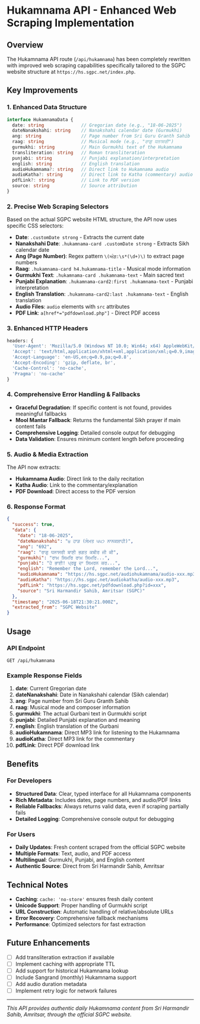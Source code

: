 # Hukamnama API - Enhanced Web Scraping Implementation

## Overview
The Hukamnama API route (`/api/hukamnama`) has been completely rewritten with improved web scraping capabilities specifically tailored to the SGPC website structure at `https://hs.sgpc.net/index.php`.

## Key Improvements

### 1. **Enhanced Data Structure**
```typescript
interface HukamnamaData {
  date: string              // Gregorian date (e.g., "18-06-2025")
  dateNanakshahi: string    // Nanakshahi calendar date (Gurmukhi)
  ang: string               // Page number from Sri Guru Granth Sahib
  raag: string              // Musical mode (e.g., "ਰਾਗੁ ਧਨਾਸਰੀ")
  gurmukhi: string          // Main Gurmukhi text of the Hukamnama
  transliteration: string   // Roman transliteration
  punjabi: string           // Punjabi explanation/interpretation
  english: string           // English translation
  audioHukamnama?: string   // Direct link to Hukamnama audio
  audioKatha?: string       // Direct link to Katha (commentary) audio
  pdfLink?: string          // Link to PDF version
  source: string            // Source attribution
}
```

### 2. **Precise Web Scraping Selectors**

Based on the actual SGPC website HTML structure, the API now uses specific CSS selectors:

- **Date**: `.customDate strong` - Extracts the current date
- **Nanakshahi Date**: `.hukamnama-card .customDate strong` - Extracts Sikh calendar date
- **Ang (Page Number)**: Regex pattern `\(ਅੰਗ:\s*(\d+)\)` to extract page numbers
- **Raag**: `.hukamnama-card h4.hukamnama-title` - Musical mode information
- **Gurmukhi Text**: `.hukamnama-card .hukamnama-text` - Main sacred text
- **Punjabi Explanation**: `.hukamnama-card2:first .hukamnama-text` - Punjabi interpretation
- **English Translation**: `.hukamnama-card2:last .hukamnama-text` - English translation
- **Audio Files**: `audio` elements with `src` attributes
- **PDF Link**: `a[href*="pdfdownload.php"]` - Direct PDF access

### 3. **Enhanced HTTP Headers**
```javascript
headers: {
  'User-Agent': 'Mozilla/5.0 (Windows NT 10.0; Win64; x64) AppleWebKit/537.36...',
  'Accept': 'text/html,application/xhtml+xml,application/xml;q=0.9,image/webp,*/*;q=0.8',
  'Accept-Language': 'en-US,en;q=0.9,pa;q=0.8',
  'Accept-Encoding': 'gzip, deflate, br',
  'Cache-Control': 'no-cache',
  'Pragma': 'no-cache'
}
```

### 4. **Comprehensive Error Handling & Fallbacks**

- **Graceful Degradation**: If specific content is not found, provides meaningful fallbacks
- **Mool Mantar Fallback**: Returns the fundamental Sikh prayer if main content fails
- **Comprehensive Logging**: Detailed console output for debugging
- **Data Validation**: Ensures minimum content length before proceeding

### 5. **Audio & Media Extraction**

The API now extracts:
- **Hukamnama Audio**: Direct link to the daily recitation
- **Katha Audio**: Link to the commentary/explanation
- **PDF Download**: Direct access to the PDF version

### 6. **Response Format**

```json
{
  "success": true,
  "data": {
    "date": "18-06-2025",
    "dateNanakshahi": "੪ ਹਾੜ (ਸੰਮਤ ੫੫੭ ਨਾਨਕਸ਼ਾਹੀ)",
    "ang": "692",
    "raag": "ਰਾਗੁ ਧਨਾਸਰੀ ਬਾਣੀ ਭਗਤ ਕਬੀਰ ਜੀ ਕੀ",
    "gurmukhi": "ਰਾਮ ਸਿਮਰਿ ਰਾਮ ਸਿਮਰਿ...",
    "punjabi": "ਹੇ ਭਾਈ! ਪ੍ਰਭੂ ਦਾ ਸਿਮਰਨ ਕਰ...",
    "english": "Remember the Lord, remember the Lord...",
    "audioHukamnama": "https://hs.sgpc.net/audiohukamnama/audio-xxx.mp3",
    "audioKatha": "https://hs.sgpc.net/audiokatha/audio-xxx.mp3",
    "pdfLink": "https://hs.sgpc.net/pdfdownload.php?id=xxx",
    "source": "Sri Harmandir Sahib, Amritsar (SGPC)"
  },
  "timestamp": "2025-06-18T21:30:21.000Z",
  "extracted_from": "SGPC Website"
}
```

## Usage

### API Endpoint
```
GET /api/hukamnama
```

### Example Response Fields

1. **date**: Current Gregorian date
2. **dateNanakshahi**: Date in Nanakshahi calendar (Sikh calendar)
3. **ang**: Page number from Sri Guru Granth Sahib
4. **raag**: Musical mode and composer information
5. **gurmukhi**: The actual Gurbani text in Gurmukhi script
6. **punjabi**: Detailed Punjabi explanation and meaning
7. **english**: English translation of the Gurbani
8. **audioHukamnama**: Direct MP3 link for listening to the Hukamnama
9. **audioKatha**: Direct MP3 link for the commentary
10. **pdfLink**: Direct PDF download link

## Benefits

### For Developers
- **Structured Data**: Clear, typed interface for all Hukamnama components
- **Rich Metadata**: Includes dates, page numbers, and audio/PDF links
- **Reliable Fallbacks**: Always returns valid data, even if scraping partially fails
- **Detailed Logging**: Comprehensive console output for debugging

### For Users
- **Daily Updates**: Fresh content scraped from the official SGPC website
- **Multiple Formats**: Text, audio, and PDF access
- **Multilingual**: Gurmukhi, Punjabi, and English content
- **Authentic Source**: Direct from Sri Harmandir Sahib, Amritsar

## Technical Notes

- **Caching**: `cache: 'no-store'` ensures fresh daily content
- **Unicode Support**: Proper handling of Gurmukhi script
- **URL Construction**: Automatic handling of relative/absolute URLs
- **Error Recovery**: Comprehensive fallback mechanisms
- **Performance**: Optimized selectors for fast extraction

## Future Enhancements

- [ ] Add transliteration extraction if available
- [ ] Implement caching with appropriate TTL
- [ ] Add support for historical Hukamnama lookup
- [ ] Include Sangrand (monthly) Hukamnama support
- [ ] Add audio duration metadata
- [ ] Implement retry logic for network failures

---

*This API provides authentic daily Hukamnama content from Sri Harmandir Sahib, Amritsar, through the official SGPC website.* 